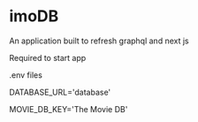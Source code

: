 # imoDB

An application built to refresh graphql and next js

Required to start app

.env files

DATABASE_URL='database'

MOVIE_DB_KEY='The Movie DB'
